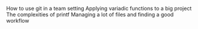 How to use git in a team setting
Applying variadic functions to a big project
The complexities of printf
Managing a lot of files and finding a good workflow
